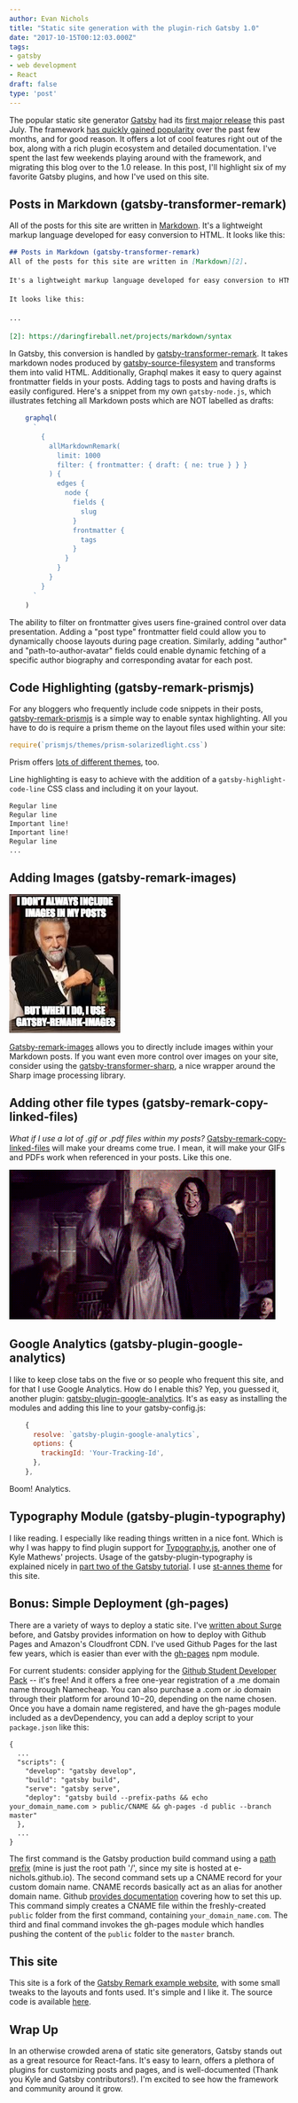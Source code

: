 ```yaml
---
author: Evan Nichols
title: "Static site generation with the plugin-rich Gatsby 1.0"
date: "2017-10-15T00:12:03.000Z"
tags:
- gatsby
- web development
- React
draft: false
type: 'post'
---
```


The popular static site generator [Gatsby][14] had its [first major release][25] this past July. The framework [has quickly gained popularity][1] over the past few months, and for good reason. It offers a lot of cool features right out of the box, along with a rich plugin ecosystem and detailed documentation. I've spent the last few weekends playing around with the framework, and migrating this blog over to the 1.0 release. In this post, I'll highlight six of my favorite Gatsby plugins, and how I've used on this site.

## Posts in Markdown (gatsby-transformer-remark)
All of the posts for this site are written in [Markdown][2]. It's a lightweight markup language developed for easy conversion to HTML. It looks like this:

```markdown
## Posts in Markdown (gatsby-transformer-remark)
All of the posts for this site are written in [Markdown][2].

It's a lightweight markup language developed for easy conversion to HTML.

It looks like this:

...

[2]: https://daringfireball.net/projects/markdown/syntax
```

In Gatsby, this conversion is handled by [gatsby-transformer-remark][15]. It takes markdown nodes produced by [gatsby-source-filesystem][16] and transforms them into valid HTML. Additionally, Graphql makes it easy to query against frontmatter fields in your posts. Adding tags to posts and having drafts is easily configured. Here's a snippet from my own ```gatsby-node.js```, which illustrates fetching all Markdown posts which are NOT labelled as drafts:

```js
    graphql(
      `
        {
          allMarkdownRemark(
            limit: 1000
            filter: { frontmatter: { draft: { ne: true } } }
          ) {
            edges {
              node {
                fields {
                  slug
                }
                frontmatter {
                  tags
                }
              }
            }
          }
        }
      `
    )
```

The ability to filter on frontmatter gives users fine-grained control over data presentation. Adding a "post type" frontmatter field could allow you to dynamically choose layouts during page creation. Similarly, adding "author" and "path-to-author-avatar" fields could enable dynamic fetching of a specific author biography and corresponding avatar for each post.

## Code Highlighting (gatsby-remark-prismjs)
For any bloggers who frequently include code snippets in their posts, [gatsby-remark-prismjs][3] is a simple way to enable syntax highlighting. All you have to do is require a prism theme on the layout files used within your site:

```js
require(`prismjs/themes/prism-solarizedlight.css`)
```

Prism offers [lots of different themes][5], too.

Line highlighting is easy to achieve with the addition of a ```gatsby-highlight-code-line``` CSS class and including it on your layout.

```js{3-4}
Regular line
Regular line
Important line!
Important line!
Regular line
...
```

## Adding Images (gatsby-remark-images)
![](gatsby-remark-images.jpg)

[Gatsby-remark-images][6] allows you to directly include images within your Markdown posts. If you want even more control over images on your site, consider using the [gatsby-transformer-sharp][8], a nice wrapper around the Sharp image processing library.

## Adding other file types (gatsby-remark-copy-linked-files)
*What if I use a lot of .gif or .pdf files within my posts?* [Gatsby-remark-copy-linked-files][18] will make your dreams come true. I mean, it will make your GIFs and PDFs work when referenced in your posts. Like this one.

![](dumblerage.gif)

## Google Analytics (gatsby-plugin-google-analytics)
I like to keep close tabs on the five or so people who frequent this site, and for that I use Google Analytics. How do I enable this? Yep, you guessed it, another plugin: [gatsby-plugin-google-analytics][13]. It's as easy as installing the modules and adding this line to your gatsby-config.js:

```js
    {
      resolve: `gatsby-plugin-google-analytics`,
      options: {
        trackingId: 'Your-Tracking-Id',
      },
    },
```

Boom! Analytics.

## Typography Module (gatsby-plugin-typography)
I like reading. I especially like reading things written in a nice font. Which is why I was happy to find plugin support for [Typography.js][17], another one of Kyle Mathews' projects. Usage of the gatsby-plugin-typography is explained nicely in [part two of the Gatsby tutorial][10]. I use [st-annes theme][11] for this site.

## Bonus: Simple Deployment (gh-pages)
There are a variety of ways to deploy a static site. I've [written about Surge][26] before, and Gatsby provides information on how to deploy with Github Pages and Amazon's Cloudfront CDN. I've used Github Pages for the last few years, which is easier than ever with the [gh-pages][20] npm module.

For current students: consider applying for the [Github Student Developer Pack][19] -- it's free! And it offers a free one-year registration of a .me domain name through Namecheap. You can also purchase a .com or .io domain through their platform for around $10-$20, depending on the name chosen. Once you have a domain name registered, and have the gh-pages module included as a devDependency, you can add a deploy script to your ```package.json``` like this:

```js{7-8}
{
  ...
  "scripts": {
    "develop": "gatsby develop",
    "build": "gatsby build",
    "serve": "gatsby serve",
    "deploy": "gatsby build --prefix-paths && echo your_domain_name.com > public/CNAME && gh-pages -d public --branch master"
  },
  ...
}
```
The first command is the Gatsby production build command using a [path prefix][23] (mine is just the root path '/', since my site is hosted at e-nichols.github.io). The second command sets up a CNAME record for your custom domain name. CNAME records basically act as an alias for another domain name. Github [provides documentation][22] covering how to set this up. This command simply creates a CNAME file within the freshly-created ```public``` folder from the first command, containing ```your_domain_name.com```. The third and final command invokes the gh-pages module which handles pushing the content of the ```public``` folder to the ```master``` branch.

## This site
This site is a fork of the [Gatsby Remark example website][21], with some small tweaks to the layouts and fonts used. It's simple and I like it. The source code is available [here][24].

## Wrap Up
In an otherwise crowded arena of static site generators, Gatsby stands out as a great resource for React-fans. It's easy to learn, offers a plethora of plugins for customizing posts and pages, and is well-documented (Thank you Kyle and Gatsby contributors!). I'm excited to see how the framework and community around it grow.

[1]: https://www.gatsbyjs.org/blog/2017-09-21-community-roundup-1/
[2]: https://daringfireball.net/projects/markdown/syntax
[3]: https://www.gatsbyjs.org/packages/gatsby-remark-prismjs/
[4]: https://www.staticgen.com/
[5]: http://prismjs.com/test.html
[6]: https://www.gatsbyjs.org/packages/gatsby-remark-images/
[7]: https://image-processing.gatsbyjs.org/
[8]: https://www.gatsbyjs.org/packages/gatsby-transformer-sharp/
[9]: http://kyleamathews.github.io/typography.js/
[10]: https://www.gatsbyjs.org/tutorial/part-two/
[11]: https://github.com/KyleAMathews/typography.js/tree/master/packages/typography-theme-st-annes
[12]: https://www.gatsbyjs.org/tutorial/
[13]: https://www.gatsbyjs.org/packages/gatsby-plugin-google-analytics/
[14]: https://github.com/gatsbyjs/gatsby
[15]: https://www.gatsbyjs.org/packages/gatsby-transformer-remark/
[16]: https://www.gatsbyjs.org/packages/gatsby-source-filesystem/
[17]: http://kyleamathews.github.io/typography.js/
[18]: https://www.gatsbyjs.org/packages/gatsby-remark-copy-linked-files/
[19]: https://education.github.com/pack
[20]: https://www.npmjs.com/package/gh-pages
[21]: https://using-remark.gatsbyjs.org/
[22]: https://help.github.com/articles/quick-start-setting-up-a-custom-domain/
[23]: https://www.gatsbyjs.org/docs/path-prefix/
[24]: https://github.com/e-nichols/e-nichols.github.io/tree/dev
[25]: https://www.gatsbyjs.org/blog/gatsby-v1/
[26]: http://etnichols.com/react-quotebook-tutorial/#deploy-using-surge
